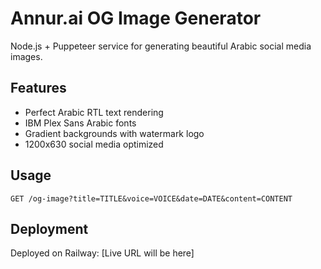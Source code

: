 # Annur.ai OG Image Generator

Node.js + Puppeteer service for generating beautiful Arabic social media images.

## Features
- Perfect Arabic RTL text rendering
- IBM Plex Sans Arabic fonts
- Gradient backgrounds with watermark logo
- 1200x630 social media optimized

## Usage
`GET /og-image?title=TITLE&voice=VOICE&date=DATE&content=CONTENT`

## Deployment
Deployed on Railway: [Live URL will be here]
